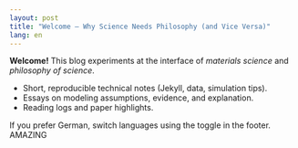 ```yaml
---
layout: post
title: "Welcome — Why Science Needs Philosophy (and Vice Versa)"
lang: en
---
```


**Welcome!** This blog experiments at the interface of _materials science_ and _philosophy of science_.

- Short, reproducible technical notes (Jekyll, data, simulation tips).
- Essays on modeling assumptions, evidence, and explanation.
- Reading logs and paper highlights.

If you prefer German, switch languages using the toggle in the footer. AMAZING
